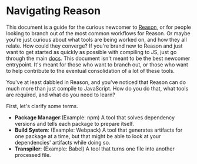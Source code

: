 # Navigating Reason

This document is a guide for the curious newcomer to [Reason](https://reasonml.github.io/), or for people looking to branch out of the most common workflows for Reason. Or maybe you're just curious about what tools are being worked on, and how they all relate. How could they converge?
If you're brand new to Reason and just want to get started as quickly as possible with compiling to JS, just go through the main [docs](https://reasonml.github.io/). This document isn't meant to be the best newcomer entrypoint. It's meant for those who want to branch out, or those who want to help contribute to the eventual consolidation of a lot of these tools.

You've at least dabbled in Reason, and you've noticed that Reason can do much more than just compile to JavaScript. How do you do that, what tools are required, and what do you need to learn?

First, let's clarify some terms.

- **Package Manager**:(Example: npm) A tool that solves dependency versions and tells each package to prepare itself.
- **Build System**: (Example: Webpack) A tool that generates artifacts for one package at a time, but that might be able to look at your dependencies' artifacts while doing so.
- **Transpiler**: (Example: Babel) A tool that turns one file into another processed file.

